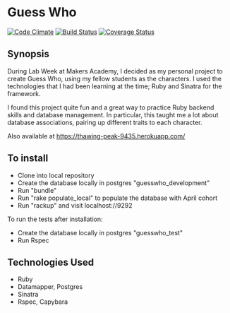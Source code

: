 Guess Who
=======================

[![Code Climate](https://codeclimate.com/github/dwatson62/Guess-Who/badges/gpa.svg)](https://codeclimate.com/github/dwatson62/Guess-Who) [![Build Status](https://travis-ci.org/dwatson62/Guess-Who.svg?branch=travis)](https://travis-ci.org/dwatson62/Guess-Who) [![Coverage Status](https://coveralls.io/repos/dwatson62/Guess-Who/badge.svg?branch=master&service=github)](https://coveralls.io/github/dwatson62/Guess-Who?branch=master)

## Synopsis

During Lab Week at Makers Academy, I decided as my personal project to create Guess Who, using my fellow students as the characters. I used the technologies that I had been learning at the time; Ruby and Sinatra for the framework.

I found this project quite fun and a great way to practice Ruby backend skills and database management. In particular, this taught me a lot about database associations, pairing up different traits to each character.

Also available at https://thawing-peak-9435.herokuapp.com/

## To install

- Clone into local repository
- Create the database locally in postgres "guesswho_development"
- Run "bundle"
- Run "rake populate_local" to populate the database with April cohort
- Run "rackup" and visit localhost://9292

To run the tests after installation:

- Create the database locally in postgres "guesswho_test"
- Run Rspec

## Technologies Used

- Ruby
- Datamapper, Postgres
- Sinatra
- Rspec, Capybara
